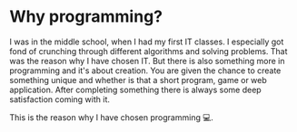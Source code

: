 # Why programming?

I was in the middle school, when I had my first IT classes. I especially got fond of crunching through different algorithms and solving problems. 
That was the reason why I have chosen IT. But there is also something more in programming and it's about creation.
You are given the chance to create something unique and whether is that a short program, game or web application.
After completing something there is always some deep satisfaction coming with it.

This is the reason why I have chosen programming :computer:.
